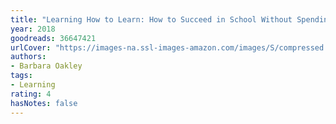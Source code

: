 ```yaml
---
title: "Learning How to Learn: How to Succeed in School Without Spending All Your Time Studying; A Guide for Kids and Teens"
year: 2018
goodreads: 36647421
urlCover: "https://images-na.ssl-images-amazon.com/images/S/compressed.photo.goodreads.com/books/1511443712i/36647421.jpg"
authors:
- Barbara Oakley
tags:
- Learning
rating: 4
hasNotes: false
---
```

